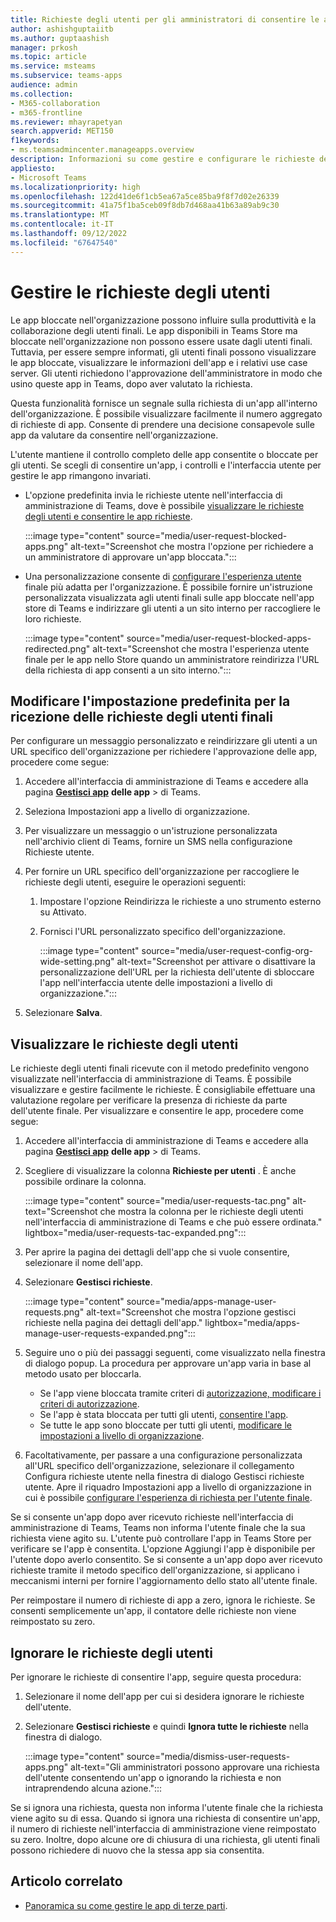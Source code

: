 ```yaml
---
title: Richieste degli utenti per gli amministratori di consentire le app
author: ashishguptaiitb
ms.author: guptaashish
manager: prkosh
ms.topic: article
ms.service: msteams
ms.subservice: teams-apps
audience: admin
ms.collection:
- M365-collaboration
- m365-frontline
ms.reviewer: mhayrapetyan
search.appverid: MET150
f1keywords:
- ms.teamsadmincenter.manageapps.overview
description: Informazioni su come gestire e configurare le richieste degli utenti finali per consentire le app bloccate in un'organizzazione.
appliesto:
- Microsoft Teams
ms.localizationpriority: high
ms.openlocfilehash: 122d41de6f1cb5ea67a5ce85ba9f8f7d02e26339
ms.sourcegitcommit: 41a75f1ba5ceb09f8db7d468aa41b63a89ab9c30
ms.translationtype: MT
ms.contentlocale: it-IT
ms.lasthandoff: 09/12/2022
ms.locfileid: "67647540"
---
```

# <a name="manage-user-requests"></a>Gestire le richieste degli utenti

Le app bloccate nell'organizzazione possono influire sulla produttività e la collaborazione degli utenti finali. Le app disponibili in Teams Store ma bloccate nell'organizzazione non possono essere usate dagli utenti finali. Tuttavia, per essere sempre informati, gli utenti finali possono visualizzare le app bloccate, visualizzare le informazioni dell'app e i relativi use case server. Gli utenti richiedono l'approvazione dell'amministratore in modo che usino queste app in Teams, dopo aver valutato la richiesta.

Questa funzionalità fornisce un segnale sulla richiesta di un'app all'interno dell'organizzazione. È possibile visualizzare facilmente il numero aggregato di richieste di app. Consente di prendere una decisione consapevole sulle app da valutare da consentire nell'organizzazione.

L'utente mantiene il controllo completo delle app consentite o bloccate per gli utenti. Se scegli di consentire un'app, i controlli e l'interfaccia utente per gestire le app rimangono invariati.

* L'opzione predefinita invia le richieste utente nell'interfaccia di amministrazione di Teams, dove è possibile [visualizzare le richieste degli utenti e consentire le app richieste](#view-user-requests).

   :::image type="content" source="media/user-request-blocked-apps.png" alt-text="Screenshot che mostra l'opzione per richiedere a un amministratore di approvare un'app bloccata.":::

* Una personalizzazione consente di [configurare l'esperienza utente](#modify-the-default-setting-to-receive-end-user-requests) finale più adatta per l'organizzazione. È possibile fornire un'istruzione personalizzata visualizzata agli utenti finali sulle app bloccate nell'app store di Teams e indirizzare gli utenti a un sito interno per raccogliere le loro richieste.

   :::image type="content" source="media/user-request-blocked-apps-redirected.png" alt-text="Screenshot che mostra l'esperienza utente finale per le app nello Store quando un amministratore reindirizza l'URL della richiesta di app consenti a un sito interno.":::

## <a name="modify-the-default-setting-to-receive-end-user-requests"></a>Modificare l'impostazione predefinita per la ricezione delle richieste degli utenti finali

Per configurare un messaggio personalizzato e reindirizzare gli utenti a un URL specifico dell'organizzazione per richiedere l'approvazione delle app, procedere come segue:

1. Accedere all'interfaccia di amministrazione di Teams e accedere alla pagina **[Gestisci app](https://admin.teams.microsoft.com/policies/manage-apps)** **delle app** >  di Teams.

1. Seleziona Impostazioni app a livello di organizzazione.

1. Per visualizzare un messaggio o un'istruzione personalizzata nell'archivio client di Teams, fornire un SMS nella configurazione Richieste utente.

1. Per fornire un URL specifico dell'organizzazione per raccogliere le richieste degli utenti, eseguire le operazioni seguenti:

   1. Impostare l'opzione Reindirizza le richieste a uno strumento esterno su Attivato.
   1. Fornisci l'URL personalizzato specifico dell'organizzazione.

      :::image type="content" source="media/user-request-config-org-wide-setting.png" alt-text="Screenshot per attivare o disattivare la personalizzazione dell'URL per la richiesta dell'utente di sbloccare l'app nell'interfaccia utente delle impostazioni a livello di organizzazione.":::

1. Selezionare **Salva**.

## <a name="view-user-requests"></a>Visualizzare le richieste degli utenti

Le richieste degli utenti finali ricevute con il metodo predefinito vengono visualizzate nell'interfaccia di amministrazione di Teams. È possibile visualizzare e gestire facilmente le richieste. È consigliabile effettuare una valutazione regolare per verificare la presenza di richieste da parte dell'utente finale. Per visualizzare e consentire le app, procedere come segue:

1. Accedere all'interfaccia di amministrazione di Teams e accedere alla pagina **[Gestisci app](https://admin.teams.microsoft.com/policies/manage-apps)** **delle app** >  di Teams.

1. Scegliere di visualizzare la colonna **Richieste per utenti** . È anche possibile ordinare la colonna.

   :::image type="content" source="media/user-requests-tac.png" alt-text="Screenshot che mostra la colonna per le richieste degli utenti nell'interfaccia di amministrazione di Teams e che può essere ordinata." lightbox="media/user-requests-tac-expanded.png":::

1. Per aprire la pagina dei dettagli dell'app che si vuole consentire, selezionare il nome dell'app.

1. Selezionare **Gestisci richieste**.

   :::image type="content" source="media/apps-manage-user-requests.png" alt-text="Screenshot che mostra l'opzione gestisci richieste nella pagina dei dettagli dell'app." lightbox="media/apps-manage-user-requests-expanded.png":::

1. Seguire uno o più dei passaggi seguenti, come visualizzato nella finestra di dialogo popup. La procedura per approvare un'app varia in base al metodo usato per bloccarla.

   * Se l'app viene bloccata tramite criteri di [autorizzazione, modificare i criteri di autorizzazione](teams-app-permission-policies.md).
   * Se l'app è stata bloccata per tutti gli utenti, [consentire l'app](manage-apps.md#allow-and-block-apps).
   * Se tutte le app sono bloccate per tutti gli utenti, [modificare le impostazioni a livello di organizzazione](manage-apps.md#manage-org-wide-app-settings).

1. Facoltativamente, per passare a una configurazione personalizzata all'URL specifico dell'organizzazione, selezionare il collegamento Configura richieste utente nella finestra di dialogo Gestisci richieste utente. Apre il riquadro Impostazioni app a livello di organizzazione in cui è possibile [configurare l'esperienza di richiesta per l'utente finale](#modify-the-default-setting-to-receive-end-user-requests).

Se si consente un'app dopo aver ricevuto richieste nell'interfaccia di amministrazione di Teams, Teams non informa l'utente finale che la sua richiesta viene agito su. L'utente può controllare l'app in Teams Store per verificare se l'app è consentita. L'opzione Aggiungi l'app è disponibile per l'utente dopo averlo consentito. Se si consente a un'app dopo aver ricevuto richieste tramite il metodo specifico dell'organizzazione, si applicano i meccanismi interni per fornire l'aggiornamento dello stato all'utente finale.

Per reimpostare il numero di richieste di app a zero, ignora le richieste. Se consenti semplicemente un'app, il contatore delle richieste non viene reimpostato su zero.

## <a name="dismiss-user-requests"></a>Ignorare le richieste degli utenti

Per ignorare le richieste di consentire l'app, seguire questa procedura:

1. Selezionare il nome dell'app per cui si desidera ignorare le richieste dell'utente.
1. Selezionare **Gestisci richieste** e quindi **Ignora tutte le richieste** nella finestra di dialogo.

   :::image type="content" source="media/dismiss-user-requests-apps.png" alt-text="Gli amministratori possono approvare una richiesta dell'utente consentendo un'app o ignorando la richiesta e non intraprendendo alcuna azione.":::

Se si ignora una richiesta, questa non informa l'utente finale che la richiesta viene agito su di essa. Quando si ignora una richiesta di consentire un'app, il numero di richieste nell'interfaccia di amministrazione viene reimpostato su zero. Inoltre, dopo alcune ore di chiusura di una richiesta, gli utenti finali possono richiedere di nuovo che la stessa app sia consentita.

## <a name="related-article"></a>Articolo correlato

* [Panoramica su come gestire le app di terze parti](manage-apps.md).
